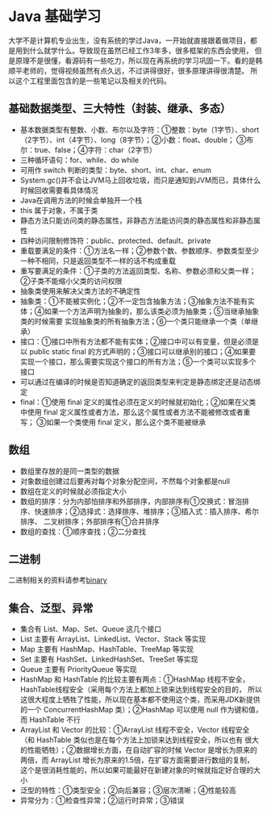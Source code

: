 # Java 基础学习
大学不是计算机专业出生，没有系统的学过Java，一开始就直接跟着做项目，都是用到什么就学什么。导致现在虽然已经工作3年多，很多框架的东西会使用，
但是原理不是很懂，看源码有一些吃力，所以现在再系统的学习巩固一下。看的是韩顺平老师的，觉得视频虽然有点久远，不过讲得很好，很多原理讲得很清楚。
所以这个工程里面包含的是一些笔记以及相关的代码。

## 基础数据类型、三大特性（封装、继承、多态）  

- 基本数据类型有整数、小数、布尔以及字符：①整数：byte（1字节）、short（2字节）、int（4字节）、long（8字节）；②小数：float、double；
③布尔：true、false；④字符：char（2字节）
- 三种循环语句：for、while、do while  
- 可用作 switch 判断的类型：byte、short、int、char、enum  
- System.gc()并不会让JVM马上回收垃圾，而只是通知到JVM而已，具体什么时候回收需要看具体情况  
- Java在调用方法的时候会单独开一个栈  
- this 属于对象，不属于类  
- 静态方法只能访问类的静态属性，非静态方法能访问类的静态属性和非静态属性  
- 四种访问限制修饰符：public、protected、default、private  
- 重载要满足的条件：①方法名一样；②参数个数、参数顺序、参数类型至少一种不相同，只是返回类型不一样的话不构成重载  
- 重写要满足的条件：①子类的方法返回类型、名称、参数必须和父类一样；②子类不能缩小父类的访问权限  
- 抽象类使用来解决父类方法的不确定性
- 抽象类：①不能被实例化；②不一定包含抽象方法；③抽象方法不能有实体；④如果一个方法声明为抽象的，那么该类必须为抽象类；⑤当继承抽象类的时候需要
实现抽象类的所有抽象方法；⑥一个类只能继承一个类（单继承）
- 接口：①接口中所有方法都不能有实体；②接口中可以有变量，但是必须是以 public static final 的方式声明的；③接口可以继承别的接口；④如果要
实现一个接口，那么需要实现这个接口的所有方法；⑤一个类可以实现多个接口
- 可以通过在编译的时候是否知道确定的返回类型来判定是静态绑定还是动态绑定
- final：①使用 final 定义的属性必须在定义的时候就初始化；②如果在父类中使用 final 定义属性或者方法，那么这个属性或者方法不能被修改或者重写；
③如果一个类使用 final 定义，那么这个类不能被继承

## 数组

- 数组里存放的是同一类型的数据
- 对象数组创建过后要再对每个对象分配空间，不然每个对象都是null
- 数组在定义的时候就必须指定大小
- 数组的排序：分为内部怕排序和外部排序，内部排序有①交换式：冒泡排序、快速排序；②选择式：选择排序、堆排序；③插入式：插入排序、希尔排序、
二叉树排序；外部排序有①合并排序
- 数组的查找：①顺序查找；②二分查找

## 二进制

二进制相关的资料请参考[binary](https://github.com/ahao-henrry/java-learning/blob/master/src/com/ahao/java/binary/Binary.md)

## 集合、泛型、异常

- 集合有 List、Map、Set、Queue 这几个接口
- List 主要有 ArrayList、LinkedList、Vector、Stack 等实现
- Map 主要有 HashMap、HashTable、TreeMap 等实现
- Set 主要有 HashSet、LinkedHashSet、TreeSet 等实现
- Queue 主要有 PriorityQueue 等实现
- HashMap 和 HashTable 的比较主要有两点：①HashMap 线程不安全， HashTable线程安全（采用每个方法上都加上锁来达到线程安全的目的，
所以这很大程度上牺牲了性能，所以现在基本都不使用这个类，而采用JDK新提供的一个 ConcurrentHashMap 类）；②HashMap 可以使用 null 作为键和值，
而 HashTable 不行
- ArrayList 和 Vector 的比较：①ArrayList 线程不安全，Vector 线程安全（和 HashTable 类似也是在每个方法上加锁来达到线程安全，所以也有
很大的性能牺牲）；②数据增长方面，在自动扩容的时候 Vector 是增长为原来的两倍，而 ArrayList 增长为原来的1.5倍，在扩容方面需要进行数组的复制，
这个是很消耗性能的，所以如果可能最好在新建对象的时候就指定好合理的大小
- 泛型的特性：①类型安全；②向后兼容；③层次清晰；④性能较高
- 异常分为：①检查性异常；②运行时异常；③错误
